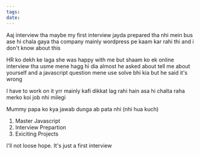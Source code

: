 ```yaml
---
tags: 
date:
---
```

Aaj interview tha maybe my first interview jayda prepared tha nhi mein bus ase hi chala gaya tha company mainly wordpress pe kaam kar rahi thi and i don't know about this

HR ko dekh ke laga she was happy with me but shaam ko ek online interview tha usme mene hagg hi dia almost he asked about tell me about yourself and a javascript question mene use solve bhi kia but he said it's wrong 

I have to work on it yrr mainly kafi dikkat lag rahi hain asa hi chalta raha merko koi job nhi milegi 

Mummy papa ko kya jawab dunga ab pata nhi (nhi hua kuch)

1. Master Javascript
2. Interview Prepartion
3. Exiciting Projects


I'll not loose hope. It's just a first interview